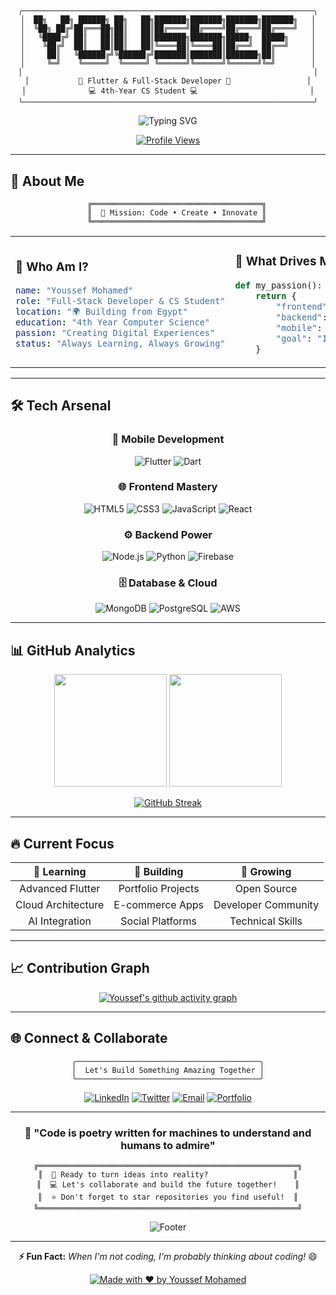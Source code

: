 # 

<div align="center">

```ascii
╭─────────────────────────────────────────────────────────────────╮
│  ██╗   ██╗ ██████╗ ██╗   ██╗███████╗███████╗███████╗███████╗   │
│  ╚██╗ ██╔╝██╔═══██╗██║   ██║██╔════╝██╔════╝██╔════╝██╔════╝   │
│   ╚████╔╝ ██║   ██║██║   ██║███████╗███████╗█████╗  █████╗     │
│    ╚██╔╝  ██║   ██║██║   ██║╚════██║╚════██║██╔══╝  ██╔══╝     │
│     ██║   ╚██████╔╝╚██████╔╝███████║███████║███████╗██║        │
│     ╚═╝    ╚═════╝  ╚═════╝ ╚══════╝╚══════╝╚══════╝╚═╝        │
│                                                                 │
│           🚀 Flutter & Full-Stack Developer 🚀                 │
│              💻 4th-Year CS Student 💻                         │
╰─────────────────────────────────────────────────────────────────╯
```

<img src="https://readme-typing-svg.demolab.com?font=Fira+Code&size=22&duration=3000&pause=1000&color=00D9FF&center=true&vCenter=true&multiline=true&repeat=false&width=600&height=100&lines=Welcome+to+my+Digital+Universe+%F0%9F%8C%8C;Building+Tomorrow's+Apps+Today+%E2%9C%A8" alt="Typing SVG" />

[![Profile Views](https://komarev.com/ghpvc/?username=youssef-mohamed07&color=blueviolet&style=for-the-badge&label=PROFILE+VIEWS)](https://github.com/youssef-mohamed07)

</div>

---

## 🌟 About Me

<div align="center">

```ascii
    ╔══════════════════════════════════════╗
    ║  🎯 Mission: Code • Create • Innovate ║
    ╚══════════════════════════════════════╝
```

</div>

<table>
<tr>
<td width="50%">

### 🧠 Who Am I?
```yaml
name: "Youssef Mohamed"
role: "Full-Stack Developer & CS Student"
location: "🌍 Building from Egypt"
education: "4th Year Computer Science"
passion: "Creating Digital Experiences"
status: "Always Learning, Always Growing"
```

</td>
<td width="50%">

### 🎨 What Drives Me?
```python
def my_passion():
    return {
        "frontend": "Crafting beautiful UIs",
        "backend": "Building robust systems", 
        "mobile": "Flutter magic ✨",
        "goal": "Impactful solutions"
    }
```

</td>
</tr>
</table>

---

## 🛠️ Tech Arsenal

<div align="center">

### 📱 **Mobile Development**
![Flutter](https://img.shields.io/badge/Flutter-02569B?style=for-the-badge&logo=flutter&logoColor=white)
![Dart](https://img.shields.io/badge/Dart-0175C2?style=for-the-badge&logo=dart&logoColor=white)

### 🌐 **Frontend Mastery**
![HTML5](https://img.shields.io/badge/HTML5-E34F26?style=for-the-badge&logo=html5&logoColor=white)
![CSS3](https://img.shields.io/badge/CSS3-1572B6?style=for-the-badge&logo=css3&logoColor=white)
![JavaScript](https://img.shields.io/badge/JavaScript-F7DF1E?style=for-the-badge&logo=javascript&logoColor=black)
![React](https://img.shields.io/badge/React-20232A?style=for-the-badge&logo=react&logoColor=61DAFB)

### ⚙️ **Backend Power**
![Node.js](https://img.shields.io/badge/Node.js-43853D?style=for-the-badge&logo=node.js&logoColor=white)
![Python](https://img.shields.io/badge/Python-3776AB?style=for-the-badge&logo=python&logoColor=white)
![Firebase](https://img.shields.io/badge/Firebase-039BE5?style=for-the-badge&logo=Firebase&logoColor=white)

### 🗄️ **Database & Cloud**
![MongoDB](https://img.shields.io/badge/MongoDB-4EA94B?style=for-the-badge&logo=mongodb&logoColor=white)
![PostgreSQL](https://img.shields.io/badge/PostgreSQL-316192?style=for-the-badge&logo=postgresql&logoColor=white)
![AWS](https://img.shields.io/badge/Amazon_AWS-232F3E?style=for-the-badge&logo=amazon-aws&logoColor=white)

</div>

---

## 📊 GitHub Analytics

<div align="center">

<img height="180em" src="https://github-readme-stats.vercel.app/api?username=youssef-mohamed07&show_icons=true&theme=tokyonight&include_all_commits=true&count_private=true"/>
<img height="180em" src="https://github-readme-stats.vercel.app/api/top-langs/?username=youssef-mohamed07&layout=compact&langs_count=8&theme=tokyonight"/>

</div>

<div align="center">

[![GitHub Streak](https://streak-stats.demolab.com?user=youssef-mohamed07&theme=tokyonight&hide_border=true&date_format=M%20j%5B%2C%20Y%5D)](https://git.io/streak-stats)

</div>

---



## 🔥 Current Focus

<div align="center">

| 🎯 **Learning** | 🚀 **Building** | 🌱 **Growing** |
|:---:|:---:|:---:|
| Advanced Flutter | Portfolio Projects | Open Source |
| Cloud Architecture | E-commerce Apps | Developer Community |
| AI Integration | Social Platforms | Technical Skills |

</div>

---

## 📈 Contribution Graph

<div align="center">

[![Youssef's github activity graph](https://github-readme-activity-graph.vercel.app/graph?username=youssef-mohamed07&theme=tokyo-night&hide_border=true)](https://github.com/youssef-mohamed07)

</div>

---

## 🌐 Connect & Collaborate

<div align="center">

```ascii
╭─────────────────────────────────────────╮
│  Let's Build Something Amazing Together │
╰─────────────────────────────────────────╯
```

[![LinkedIn](https://img.shields.io/badge/LinkedIn-0077B5?style=for-the-badge&logo=linkedin&logoColor=white)](https://linkedin.com/in/youssef-mohamed)
[![Twitter](https://img.shields.io/badge/Twitter-1DA1F2?style=for-the-badge&logo=twitter&logoColor=white)](https://twitter.com/youssef_dev)
[![Email](https://img.shields.io/badge/Email-D14836?style=for-the-badge&logo=gmail&logoColor=white)](mailto:youssef@example.com)
[![Portfolio](https://img.shields.io/badge/Portfolio-000000?style=for-the-badge&logo=vercel&logoColor=white)](https://youssef-portfolio.vercel.app)

</div>

---

<div align="center">

### 💫 **"Code is poetry written for machines to understand and humans to admire"**

```ascii
╔══════════════════════════════════════════════════════════╗
║  🚀 Ready to turn ideas into reality?                   ║
║  💻 Let's collaborate and build the future together!    ║
║  ⭐ Don't forget to star repositories you find useful!  ║
╚══════════════════════════════════════════════════════════╝
```

![Footer](https://capsule-render.vercel.app/api?type=waving&color=gradient&height=100&section=footer&animation=twinkling)

</div>

---

<div align="center">

**⚡ Fun Fact:** *When I'm not coding, I'm probably thinking about coding!* 😄

[![Made with ❤️ by Youssef Mohamed](https://img.shields.io/badge/Made%20with%20%E2%9D%A4%EF%B8%8F%20by-Youssef%20Mohamed-red?style=for-the-badge)](https://github.com/youssef-mohamed07)

</div>
